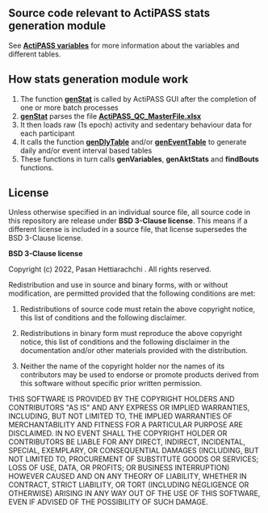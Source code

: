 ## Source code relevant to ActiPASS stats generation module

See [**ActiPASS variables**](https://github.com/Ergo-Tools/ActiPASS/wiki/ActiPASS-variables-and-other-quality-check-files) for more information about the variables and different tables.

## How stats generation module work
1. The function [**genStat**](genStats.m) is called by ActiPASS GUI after the completion of one or more batch processes
2. [**genStat**](genStats.m) parses the file [**ActiPASS_QC_MasterFile.xlsx**](https://github.com/Ergo-Tools/ActiPASS/wiki/ActiPASS-project-folder-structure#5-actipass_qc_masterfilexlsx)
3. It then loads raw (1s epoch) activity and sedentary behaviour data for each participant
4. It calls the function [**genDlyTable**](genDlyTable.m) and/or [**genEventTable**](genEventTable.m) to generate daily and/or event interval based tables
5. These functions in turn calls **genVariables**, **genAktStats** and **findBouts** functions.

## License
Unless otherwise specified in an individual source file, all source code in this repository are release under **BSD 3-Clause license**. This means if a different license is included in a source file, that license supersedes the BSD 3-Clause license.

**BSD 3-Clause license**

Copyright (c) 2022, Pasan Hettiarachchi .
All rights reserved.

Redistribution and use in source and binary forms, with or without modification, are permitted provided that the following conditions are met:

1. Redistributions of source code must retain the above copyright notice, this list of conditions and the following disclaimer.

2. Redistributions in binary form must reproduce the above copyright notice, this list of conditions and the following disclaimer in the documentation and/or other materials provided with the distribution.

3. Neither the name of the copyright holder nor the names of its contributors may be used to endorse or promote products derived from this software without specific prior written permission.

THIS SOFTWARE IS PROVIDED BY THE COPYRIGHT HOLDERS AND CONTRIBUTORS "AS IS" AND ANY EXPRESS OR IMPLIED WARRANTIES, INCLUDING, BUT NOT LIMITED TO, THE IMPLIED WARRANTIES OF MERCHANTABILITY AND FITNESS FOR A PARTICULAR PURPOSE ARE DISCLAIMED. IN NO EVENT SHALL THE COPYRIGHT HOLDER OR CONTRIBUTORS BE LIABLE FOR ANY DIRECT, INDIRECT, INCIDENTAL, SPECIAL, EXEMPLARY, OR CONSEQUENTIAL DAMAGES (INCLUDING, BUT NOT LIMITED TO, PROCUREMENT OF SUBSTITUTE GOODS OR SERVICES; LOSS OF USE, DATA, OR PROFITS; OR BUSINESS INTERRUPTION) HOWEVER CAUSED AND ON ANY THEORY OF LIABILITY, WHETHER IN CONTRACT, STRICT LIABILITY, OR TORT (INCLUDING NEGLIGENCE OR OTHERWISE) ARISING IN ANY WAY OUT OF THE USE OF THIS SOFTWARE, EVEN IF ADVISED OF THE POSSIBILITY OF SUCH DAMAGE.
